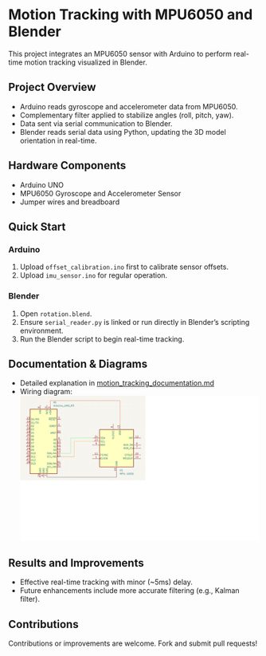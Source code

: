 # Motion Tracking with MPU6050 and Blender

This project integrates an MPU6050 sensor with Arduino to perform real-time motion tracking visualized in Blender.

## Project Overview
- Arduino reads gyroscope and accelerometer data from MPU6050.
- Complementary filter applied to stabilize angles (roll, pitch, yaw).
- Data sent via serial communication to Blender.
- Blender reads serial data using Python, updating the 3D model orientation in real-time.

## Hardware Components
- Arduino UNO
- MPU6050 Gyroscope and Accelerometer Sensor
- Jumper wires and breadboard

## Quick Start
### Arduino
1. Upload `offset_calibration.ino` first to calibrate sensor offsets.
2. Upload `imu_sensor.ino` for regular operation.

### Blender
1. Open `rotation.blend`.
2. Ensure `serial_reader.py` is linked or run directly in Blender’s scripting environment.
3. Run the Blender script to begin real-time tracking.

## Documentation & Diagrams
- Detailed explanation in [motion_tracking_documentation.md](docs/motion_tracking_documentation.md)
- Wiring diagram: ![Wiring Diagram](docs/wiring_diagram.png)

## Results and Improvements
- Effective real-time tracking with minor (~5ms) delay.
- Future enhancements include more accurate filtering (e.g., Kalman filter).

## Contributions
Contributions or improvements are welcome. Fork and submit pull requests!
